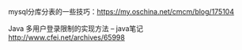 mysql分库分表的一些技巧：https://my.oschina.net/cmcm/blog/175104

Java 多用户登录限制的实现方法 – java笔记     http://www.cfei.net/archives/65998
